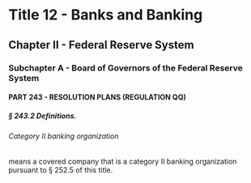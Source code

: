 
# Title 12 - Banks and Banking
## Chapter II - Federal Reserve System
### Subchapter A - Board of Governors of the Federal Reserve System
#### PART 243 - RESOLUTION PLANS (REGULATION QQ)
##### § 243.2 Definitions.
###### Category II banking organization

means a covered company that is a category II banking organization pursuant to § 252.5 of this title.
